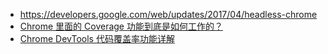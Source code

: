 - https://developers.google.com/web/updates/2017/04/headless-chrome
- [Chrome 里面的 Coverage 功能到底是如何工作的？](http://www.mattzeunert.com/2017/03/29/how-does-chrome-code-coverage-work.html)
- [Chrome DevTools 代码覆盖率功能详解](https://zhuanlan.zhihu.com/p/26281581)
